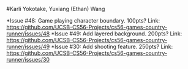 #Karli Yokotake, Yuxiang (Ethan) Wang 

*Issue #48: Game playing character boundary. 100pts?
          Link: https://github.com/UCSB-CS56-Projects/cs56-games-country-runner/issues/48
*Issue #49: Add layered background. 200pts?
          Link: https://github.com/UCSB-CS56-Projects/cs56-games-country-runner/issues/49
*Issue #30: Add shooting feature. 250pts?
          Link: https://github.com/UCSB-CS56-Projects/cs56-games-country-runner/issues/30
